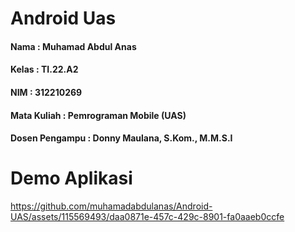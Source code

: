 # Android Uas

#### Nama            : Muhamad Abdul Anas
#### Kelas           : TI.22.A2
#### NIM             : 312210269
#### Mata Kuliah     : Pemrograman Mobile (UAS)
#### Dosen Pengampu  : Donny Maulana, S.Kom., M.M.S.I

# Demo Aplikasi




https://github.com/muhamadabdulanas/Android-UAS/assets/115569493/daa0871e-457c-429c-8901-fa0aaeb0ccfe

